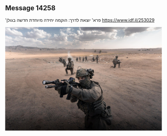 ## Message 14258

'פרא' יוצאת לדרך:
הוקמה יחידה מיוחדת חדשה בגולן
https://www.idf.il/253029

![Photo](14258/14258_photo.jpg)
